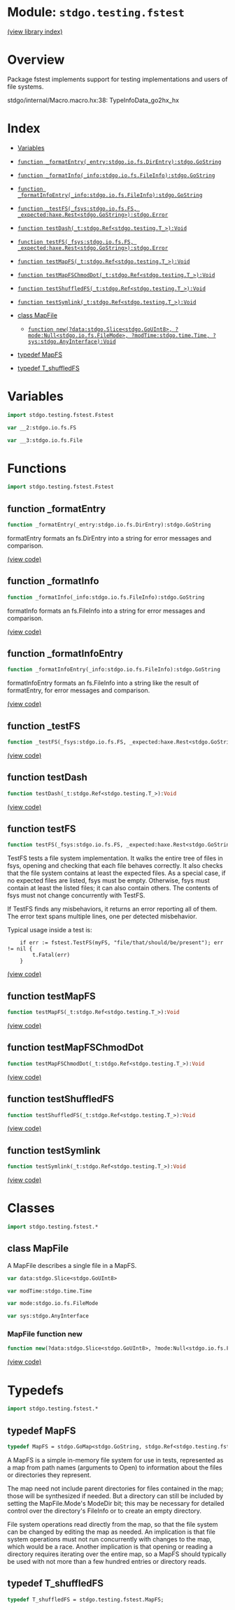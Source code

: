 # Module: `stdgo.testing.fstest`

[(view library index)](../../stdgo.md)


# Overview



Package fstest implements support for testing implementations and users of file systems.  

stdgo/internal/Macro.macro.hx:38: TypeInfoData_go2hx_hx

# Index


- [Variables](<#variables>)

- [`function _formatEntry(_entry:stdgo.io.fs.DirEntry):stdgo.GoString`](<#function-_formatentry>)

- [`function _formatInfo(_info:stdgo.io.fs.FileInfo):stdgo.GoString`](<#function-_formatinfo>)

- [`function _formatInfoEntry(_info:stdgo.io.fs.FileInfo):stdgo.GoString`](<#function-_formatinfoentry>)

- [`function _testFS(_fsys:stdgo.io.fs.FS, _expected:haxe.Rest<stdgo.GoString>):stdgo.Error`](<#function-_testfs>)

- [`function testDash(_t:stdgo.Ref<stdgo.testing.T_>):Void`](<#function-testdash>)

- [`function testFS(_fsys:stdgo.io.fs.FS, _expected:haxe.Rest<stdgo.GoString>):stdgo.Error`](<#function-testfs>)

- [`function testMapFS(_t:stdgo.Ref<stdgo.testing.T_>):Void`](<#function-testmapfs>)

- [`function testMapFSChmodDot(_t:stdgo.Ref<stdgo.testing.T_>):Void`](<#function-testmapfschmoddot>)

- [`function testShuffledFS(_t:stdgo.Ref<stdgo.testing.T_>):Void`](<#function-testshuffledfs>)

- [`function testSymlink(_t:stdgo.Ref<stdgo.testing.T_>):Void`](<#function-testsymlink>)

- [class MapFile](<#class-mapfile>)

  - [`function new(?data:stdgo.Slice<stdgo.GoUInt8>, ?mode:Null<stdgo.io.fs.FileMode>, ?modTime:stdgo.time.Time, ?sys:stdgo.AnyInterface):Void`](<#mapfile-function-new>)

- [typedef MapFS](<#typedef-mapfs>)

- [typedef T\_shuffledFS](<#typedef-t_shuffledfs>)

# Variables


```haxe
import stdgo.testing.fstest.Fstest
```


```haxe
var __2:stdgo.io.fs.FS
```


```haxe
var __3:stdgo.io.fs.File
```


# Functions


```haxe
import stdgo.testing.fstest.Fstest
```


## function \_formatEntry


```haxe
function _formatEntry(_entry:stdgo.io.fs.DirEntry):stdgo.GoString
```



formatEntry formats an fs.DirEntry into a string for error messages and comparison.  

[\(view code\)](<./Fstest.hx#L272>)


## function \_formatInfo


```haxe
function _formatInfo(_info:stdgo.io.fs.FileInfo):stdgo.GoString
```



formatInfo formats an fs.FileInfo into a string for error messages and comparison.  

[\(view code\)](<./Fstest.hx#L280>)


## function \_formatInfoEntry


```haxe
function _formatInfoEntry(_info:stdgo.io.fs.FileInfo):stdgo.GoString
```



formatInfoEntry formats an fs.FileInfo into a string like the result of formatEntry, for error messages and comparison.  

[\(view code\)](<./Fstest.hx#L276>)


## function \_testFS


```haxe
function _testFS(_fsys:stdgo.io.fs.FS, _expected:haxe.Rest<stdgo.GoString>):stdgo.Error
```


[\(view code\)](<./Fstest.hx#L268>)


## function testDash


```haxe
function testDash(_t:stdgo.Ref<stdgo.testing.T_>):Void
```


[\(view code\)](<./Fstest.hx#L282>)


## function testFS


```haxe
function testFS(_fsys:stdgo.io.fs.FS, _expected:haxe.Rest<stdgo.GoString>):stdgo.Error
```



TestFS tests a file system implementation.
It walks the entire tree of files in fsys,
opening and checking that each file behaves correctly.
It also checks that the file system contains at least the expected files.
As a special case, if no expected files are listed, fsys must be empty.
Otherwise, fsys must contain at least the listed files; it can also contain others.
The contents of fsys must not change concurrently with TestFS.  


If TestFS finds any misbehaviors, it returns an error reporting all of them.
The error text spans multiple lines, one per detected misbehavior.  


Typical usage inside a test is:  

```
	if err := fstest.TestFS(myFS, "file/that/should/be/present"); err != nil {
		t.Fatal(err)
	}
```
[\(view code\)](<./Fstest.hx#L267>)


## function testMapFS


```haxe
function testMapFS(_t:stdgo.Ref<stdgo.testing.T_>):Void
```


[\(view code\)](<./Fstest.hx#L247>)


## function testMapFSChmodDot


```haxe
function testMapFSChmodDot(_t:stdgo.Ref<stdgo.testing.T_>):Void
```


[\(view code\)](<./Fstest.hx#L248>)


## function testShuffledFS


```haxe
function testShuffledFS(_t:stdgo.Ref<stdgo.testing.T_>):Void
```


[\(view code\)](<./Fstest.hx#L283>)


## function testSymlink


```haxe
function testSymlink(_t:stdgo.Ref<stdgo.testing.T_>):Void
```


[\(view code\)](<./Fstest.hx#L281>)


# Classes


```haxe
import stdgo.testing.fstest.*
```


## class MapFile



A MapFile describes a single file in a MapFS.  

```haxe
var data:stdgo.Slice<stdgo.GoUInt8>
```


```haxe
var modTime:stdgo.time.Time
```


```haxe
var mode:stdgo.io.fs.FileMode
```


```haxe
var sys:stdgo.AnyInterface
```


### MapFile function new


```haxe
function new(?data:stdgo.Slice<stdgo.GoUInt8>, ?mode:Null<stdgo.io.fs.FileMode>, ?modTime:stdgo.time.Time, ?sys:stdgo.AnyInterface):Void
```


[\(view code\)](<./Fstest.hx#L28>)


# Typedefs


```haxe
import stdgo.testing.fstest.*
```


## typedef MapFS


```haxe
typedef MapFS = stdgo.GoMap<stdgo.GoString, stdgo.Ref<stdgo.testing.fstest.MapFile>>;
```



A MapFS is a simple in\-memory file system for use in tests,
represented as a map from path names \(arguments to Open\)
to information about the files or directories they represent.  


The map need not include parent directories for files contained
in the map; those will be synthesized if needed.
But a directory can still be included by setting the MapFile.Mode's ModeDir bit;
this may be necessary for detailed control over the directory's FileInfo
or to create an empty directory.  


File system operations read directly from the map,
so that the file system can be changed by editing the map as needed.
An implication is that file system operations must not run concurrently
with changes to the map, which would be a race.
Another implication is that opening or reading a directory requires
iterating over the entire map, so a MapFS should typically be used with not more
than a few hundred entries or directory reads.  

## typedef T\_shuffledFS


```haxe
typedef T_shuffledFS = stdgo.testing.fstest.MapFS;
```


